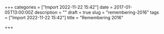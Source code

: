 +++
categories = ["Import 2022-11-22 15:42"]
date = 2017-01-05T13:00:00Z
description = ""
draft = true
slug = "remembering-2016"
tags = ["Import 2022-11-22 15:42"]
title = "Remembering 2016"

+++





